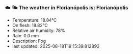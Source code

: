 ### ☁️ 🌤️  The weather in Florianópolis is: Florianópolis

- Temperature: 18.84°C
- On flesh: 18.82°C
- Relative air humidity: 78%
- Rain: 0.0 mm
- Description: Fog
- last updated: 2025-08-18T19:15:39.812893
